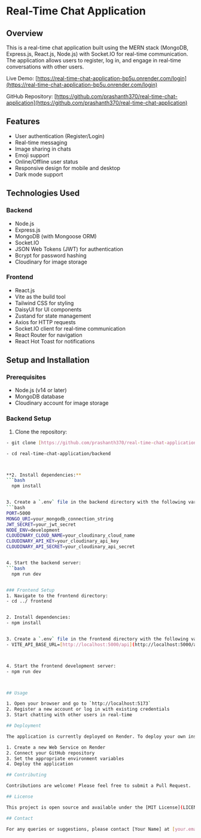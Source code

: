 # Real-Time Chat Application

## Overview

This is a real-time chat application built using the MERN stack (MongoDB, Express.js, React.js, Node.js) with Socket.IO for real-time communication. The application allows users to register, log in, and engage in real-time conversations with other users.

Live Demo: [https://real-time-chat-application-bp5u.onrender.com/login](https://real-time-chat-application-bp5u.onrender.com/login)

GitHub Repository: [https://github.com/prashanth370/real-time-chat-application](https://github.com/prashanth370/real-time-chat-application)

## Features

- User authentication (Register/Login)
- Real-time messaging
- Image sharing in chats
- Emoji support
- Online/Offline user status
- Responsive design for mobile and desktop
- Dark mode support

## Technologies Used

### Backend
- Node.js
- Express.js
- MongoDB (with Mongoose ORM)
- Socket.IO
- JSON Web Tokens (JWT) for authentication
- Bcrypt for password hashing
- Cloudinary for image storage

### Frontend
- React.js
- Vite as the build tool
- Tailwind CSS for styling
- DaisyUI for UI components
- Zustand for state management
- Axios for HTTP requests
- Socket.IO client for real-time communication
- React Router for navigation
- React Hot Toast for notifications

## Setup and Installation

### Prerequisites
- Node.js (v14 or later)
- MongoDB database
- Cloudinary account for image storage

### Backend Setup
1. Clone the repository:
  ```bash
  - git clone [https://github.com/prashanth370/real-time-chat-application.git](https://github.com/prashanth370/real-      time-chat-application.git)

  - cd real-time-chat-application/backend



**2. Install dependencies:**
  ```bash
    npm install


3. Create a `.env` file in the backend directory with the following variables:
  ```bash
  PORT=5000
  MONGO_URI=your_mongodb_connection_string
  JWT_SECRET=your_jwt_secret
  NODE_ENV=development
  CLOUDINARY_CLOUD_NAME=your_cloudinary_cloud_name
  CLOUDINARY_API_KEY=your_cloudinary_api_key
  CLOUDINARY_API_SECRET=your_cloudinary_api_secret


4. Start the backend server:
  ```bash
    npm run dev


### Frontend Setup
1. Navigate to the frontend directory:
- cd ../ frontend


2. Install dependencies:
- npm install


3. Create a `.env` file in the frontend directory with the following variable:
- VITE_API_BASE_URL=[http://localhost:5000/api](http://localhost:5000/api)



4. Start the frontend development server:
- npm run dev



## Usage

1. Open your browser and go to `http://localhost:5173`
2. Register a new account or log in with existing credentials
3. Start chatting with other users in real-time

## Deployment

The application is currently deployed on Render. To deploy your own instance:

1. Create a new Web Service on Render
2. Connect your GitHub repository
3. Set the appropriate environment variables
4. Deploy the application

## Contributing

Contributions are welcome! Please feel free to submit a Pull Request.

## License

This project is open source and available under the [MIT License](LICENSE).

## Contact

For any queries or suggestions, please contact [Your Name] at [your.email@example.com].


